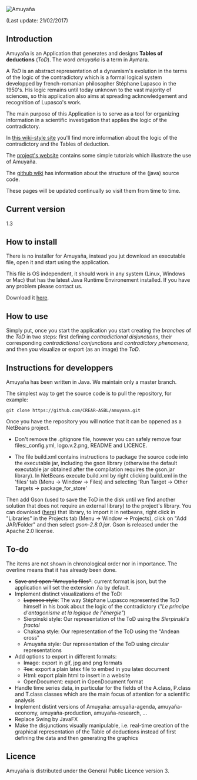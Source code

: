 ![Amuyaña](https://github.com/CREAR-ASBL/amuyana/blob/master/logo.v.2.png)

(Last update: 21/02/2017)

## Introduction
Amuyaña is an Application that generates and designs **Tables of deductions** (*ToD*). The word *amuyaña* is a term in Aymara.

A *ToD* is an abstract representation of a dynamism's evolution in the terms of the logic of the contradictory which is a formal logical system developped by french-romanian philosopher Stéphane Lupasco in the 1950's. His logic remains until today unknown to the vast majority of sciences, so this application also aims at spreading acknowledgement and recognition of Lupasco's work.

The main purpose of this Application is to serve as a tool for organizing information in a scientific investigation that applies the logic of the contradictory.

In [this wiki-style site](https://sites.google.com/site/ayarportugal/logica-dinamica-de-lo-contradictorio)  you'll find more information about the logic of the contradictory and the Tables of deduction.

The [project's website](https://sites.google.com/site/ayarportugal/amuyana/) contains some simple tutorials which illustrate the use of Amuyaña.

The [github wiki](https://github.com/CREAR-ASBL/amuyana/wiki) has information about the  structure of the (java) source code.

These pages will be updated continually so visit them from time to time.

## Current version
1.3

## How to install
There is no installer for Amuyaña, instead you jut download an executable file, open it and start using the application.

This file is OS independent, it should work in any system (Linux, Windows or Mac) that has the latest Java Runtime Environement installed. If you have any problem please contact us.

Download it [here](https://sites.google.com/site/ayarportugal/amuyana/descargar).

## How to use
Simply put, once you start the application you start creating the *branches* of the *ToD* in two steps: first defining *contradictional disjunctions*, their corresponding *contradictional conjunctions* and *contradictory phenomena*, and then you visualize or export (as an image) the *ToD*.

## Instructions for developpers
Amuyaña has been written in Java. We maintain only a master branch.
	
The simplest way to get the source code is to pull the repository, for example:

	git clone https://github.com/CREAR-ASBL/amuyana.git

Once you have the repository you will notice that it can be oppened as a NetBeans project.

- Don't remove the .gitignore file, however you can safely remove four files:_config.yml, logo.v.2.png, README and LICENCE.

- The file build.xml contains instructions to package the source code into the executable jar, including the gson library (otherwise the default executable jar obtained after the compilation requires the gson.jar library). In NetBeans execute build.xml by right clicking build.xml in the 'files' tab (Menu &rarr; Window &rarr; Files) and selecting 'Run Target &rarr; Other Targets &rarr; package_for_store'

Then add Gson (used to save the ToD in the disk until we find another solution that does not require an external library) to the project's library. You can download ([here](https://github.com/google/gson/)) that library, to import it in netbeans, right click in "Libraries" in the Projects tab (Menu &rarr; Window &rarr; Projects), click on "Add JAR/Folder" and then select *gson-2.8.0.jar*. Gson is released under the Apache 2.0 license.

## To-do

The items are not shown in chronological order nor in importance. The overline means that it has already been done.

- ~~Save and open "Amuyaña files"~~: current format is json, but the application will set the extension .ña by default.
- Implement distinct visualizations of the ToD:
	- ~~Lupasco style~~: The way Stéphane Lupasco represented the ToD himself in his book about the logic of the contradictory (*"Le principe d'antagonisme et la logique de l'énergie"*)
	- Sierpinski style: Our representation of the ToD using the *Sierpinski's fractal*
	- Chakana style: Our representation of the ToD using the "Andean cross"
	- Amuyaña style: Our representation of the ToD using circular representations
- Add options to export in different formats:
	- ~~Image~~: export in gif, jpg and png formats
	- ~~Tex~~: export a plain latex file to embed in you latex document
	- Html: export plain html to insert in a website
	- OpenDocument: export in OpenDocument format
- Handle time series data, in particular for the fields of the A.class, P.class and T.class classes which are the main focus of attention for a scientific analysis
- Implement distint versions of Amuyaña: amuyaña-agenda, amuyaña-economy, amuyaña-production, amuyaña-research, ...
- Replace Swing by JavaFX
- Make the disjunctions visually manipulable, i.e. real-time creation of the graphical representation of the Table of deductions instead of first defining the data and then generating the graphics

## Licence

Amuyaña is distributed under the  General Public Licence version 3.